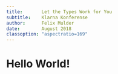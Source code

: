 ```yaml
---
title:       Let the Types Work for You
subtitle:    Klarna Konferense
author:      Felix Mulder
date:        August 2018
classoption: "aspectratio=169"
---
```


# Hello World!
